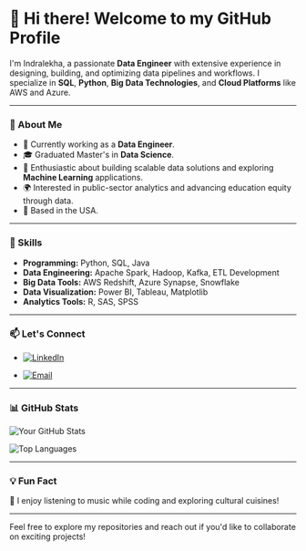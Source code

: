 # 👋 Hi there! Welcome to my GitHub Profile

I'm Indralekha, a passionate **Data Engineer** with extensive experience in designing, building, and optimizing data pipelines and workflows. I specialize in **SQL**, **Python**, **Big Data Technologies**, and **Cloud Platforms** like AWS and Azure.

---

### 🚀 About Me
- 🔭 Currently working as a **Data Engineer**.
- 🎓 Graduated Master's in **Data Science**.
- 🌟 Enthusiastic about building scalable data solutions and exploring **Machine Learning** applications.
- 🌍 Interested in public-sector analytics and advancing education equity through data.
- 📍 Based in the USA.

---

### 💼 Skills
- **Programming:** Python, SQL, Java
- **Data Engineering:** Apache Spark, Hadoop, Kafka, ETL Development
- **Big Data Tools:** AWS Redshift, Azure Synapse, Snowflake
- **Data Visualization:** Power BI, Tableau, Matplotlib
- **Analytics Tools:** R, SAS, SPSS

---


### 📫 Let's Connect
- [![LinkedIn](https://img.shields.io/badge/LinkedIn-%230077B5.svg?style=flat&logo=linkedin&logoColor=white)](https://linkedin.com/in/indra-a-902184173)

- [![Email](https://img.shields.io/badge/Email-D14836?style=flat&logo=gmail&logoColor=white)](mailto:techia888@example.com)

---

### 📊 GitHub Stats
![Your GitHub Stats](https://github-readme-stats.vercel.app/api?username=IndralekhaA&show_icons=true&theme=radical)

![Top Languages](https://github-readme-stats.vercel.app/api/top-langs/?username=IndralekhaA&layout=compact&theme=radical)

---

### 💡 Fun Fact
🎵 I enjoy listening to music while coding and exploring cultural cuisines!

---

Feel free to explore my repositories and reach out if you'd like to collaborate on exciting projects!
